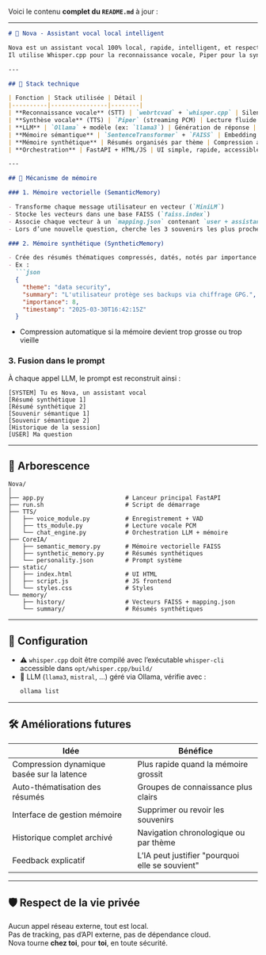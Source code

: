 Voici le contenu **complet du `README.md`** à jour :

---

```markdown
# 🧠 Nova - Assistant vocal local intelligent

Nova est un assistant vocal 100% local, rapide, intelligent, et respectueux de ta vie privée.  
Il utilise Whisper.cpp pour la reconnaissance vocale, Piper pour la synthèse vocale, Ollama pour le LLM (ex: LLaMA 3), et une mémoire hybride sémantique + synthétique.

---

## 🚀 Stack technique

| Fonction | Stack utilisée | Détail |
|----------|----------------|--------|
| **Reconnaissance vocale** (STT) | `webrtcvad` + `whisper.cpp` | Silencieux détecté automatiquement |
| **Synthèse vocale** (TTS) | `Piper` (streaming PCM) | Lecture fluide et locale |
| **LLM** | `Ollama` + modèle (ex: `llama3`) | Génération de réponse |
| **Mémoire sémantique** | `SentenceTransformer` + `FAISS` | Embedding de phrases et recherche des souvenirs proches |
| **Mémoire synthétique** | Résumés organisés par thème | Compression automatique des connaissances |
| **Orchestration** | FastAPI + HTML/JS | UI simple, rapide, accessible sur `localhost` |

---

## 🧠 Mécanisme de mémoire

### 1. Mémoire vectorielle (SemanticMemory)

- Transforme chaque message utilisateur en vecteur (`MiniLM`)
- Stocke les vecteurs dans une base FAISS (`faiss.index`)
- Associe chaque vecteur à un `mapping.json` contenant `user + assistant`
- Lors d’une nouvelle question, cherche les 3 souvenirs les plus proches

### 2. Mémoire synthétique (SyntheticMemory)

- Crée des résumés thématiques compressés, datés, notés par importance
- Ex :  
  ```json
  {
    "theme": "data security",
    "summary": "L'utilisateur protège ses backups via chiffrage GPG.",
    "importance": 8,
    "timestamp": "2025-03-30T16:42:15Z"
  }
  ```
- Compression automatique si la mémoire devient trop grosse ou trop vieille

### 3. Fusion dans le prompt

À chaque appel LLM, le prompt est reconstruit ainsi :
```
[SYSTEM] Tu es Nova, un assistant vocal
[Résumé synthétique 1]
[Résumé synthétique 2]
[Souvenir sémantique 1]
[Souvenir sémantique 2]
[Historique de la session]
[USER] Ma question
```

---

## 📂 Arborescence

```
Nova/
│
├── app.py                       # Lanceur principal FastAPI
├── run.sh                       # Script de démarrage
├── TTS/
│   ├── voice_module.py          # Enregistrement + VAD
│   ├── tts_module.py            # Lecture vocale PCM
│   └── chat_engine.py           # Orchestration LLM + mémoire
├── CoreIA/
│   ├── semantic_memory.py       # Mémoire vectorielle FAISS
│   ├── synthetic_memory.py      # Résumés synthétiques
│   └── personality.json         # Prompt système
├── static/
│   ├── index.html               # UI HTML
│   ├── script.js                # JS frontend
│   └── styles.css               # Styles
└── memory/
    ├── history/                 # Vecteurs FAISS + mapping.json
    └── summary/                 # Résumés synthétiques
```

---

## 🔧 Configuration

- ⚠️ `whisper.cpp` doit être compilé avec l’exécutable `whisper-cli` accessible dans `opt/whisper.cpp/build/`
- 🧠 LLM (`llama3`, `mistral`, ...) géré via Ollama, vérifie avec :
  ```bash
  ollama list
  ```

---

## 🛠️ Améliorations futures

| Idée | Bénéfice |
|------|----------|
| Compression dynamique basée sur la latence | Plus rapide quand la mémoire grossit |
| Auto-thématisation des résumés | Groupes de connaissance plus clairs |
| Interface de gestion mémoire | Supprimer ou revoir les souvenirs |
| Historique complet archivé | Navigation chronologique ou par thème |
| Feedback explicatif | L’IA peut justifier "pourquoi elle se souvient" |


---

## 🛡️ Respect de la vie privée

Aucun appel réseau externe, tout est local.  
Pas de tracking, pas d’API externe, pas de dépendance cloud.  
Nova tourne **chez toi**, pour **toi**, en toute sécurité.
